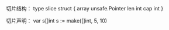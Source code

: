 切片结构：
    type slice struct {
        array unsafe.Pointer
        len int
        cap int
    }

切片声明：
    var s[]int
    s := make([]int, 5, 10)
